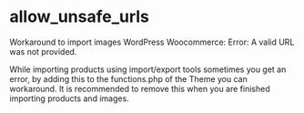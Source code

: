 # allow_unsafe_urls
Workaround to import images WordPress Woocommerce: Error: A valid URL was not provided.

While importing products using import/export tools sometimes you get an error, by adding this to the functions.php of the Theme you can workaround.
It is recommended to remove this when you are finished importing products and images.
